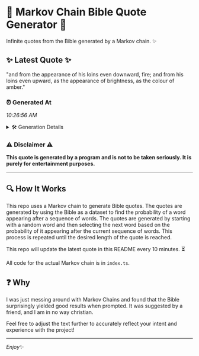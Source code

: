 # 📖 Markov Chain Bible Quote Generator 📖

Infinite quotes from the Bible generated by a Markov chain. ✨

## ✨ Latest Quote ✨
"and from the appearance of his loins even downward, fire; and from his loins even upward, as the appearance of brightness, as the colour of amber."

### ⏰ Generated At
*10:26:56 AM*

<details>
    <summary>🛠️ Generation Details</summary>
    <p>
        <strong>🌱 Seed:</strong> and<br>
        <strong>🔄 Iterations:</strong> 25<br>
        <strong>📜 Context History:</strong><br>[ and ]: from<br>[ and, from ]: the<br>[ and, from, the ]: appearance<br>[ and, from, the, appearance ]: of<br>[ and, from, the, appearance, of ]: his<br>[ and, from, the, appearance, of, his ]: loins<br>[ from, the, appearance, of, his, loins ]: even<br>[ the, appearance, of, his, loins, even ]: downward,<br>[ appearance, of, his, loins, even, downward, ]: fire;<br>[ of, his, loins, even, downward,, fire; ]: and<br>[ his, loins, even, downward,, fire;, and ]: from<br>[ loins, even, downward,, fire;, and, from ]: his<br>[ even, downward,, fire;, and, from, his ]: loins<br>[ downward,, fire;, and, from, his, loins ]: even<br>[ fire;, and, from, his, loins, even ]: upward,<br>[ and, from, his, loins, even, upward, ]: as<br>[ from, his, loins, even, upward,, as ]: the<br>[ his, loins, even, upward,, as, the ]: appearance<br>[ loins, even, upward,, as, the, appearance ]: of<br>[ even, upward,, as, the, appearance, of ]: brightness,<br>[ upward,, as, the, appearance, of, brightness, ]: as<br>[ as, the, appearance, of, brightness,, as ]: the<br>[ the, appearance, of, brightness,, as, the ]: colour<br>[ appearance, of, brightness,, as, the, colour ]: of<br>[ of, brightness,, as, the, colour, of ]: amber.<br>
    </p>
</details>

### ⚠️ Disclaimer ⚠️
**This quote is generated by a program and is not to be taken seriously. It is purely for entertainment purposes.**

---

## 🔍 How It Works

This repo uses a Markov chain to generate Bible quotes. The quotes are generated by using the Bible as a dataset to find the probability of a word appearing after a sequence of words. The quotes are generated by starting with a random word and then selecting the next word based on the probability of it appearing after the current sequence of words. This process is repeated until the desired length of the quote is reached.

This repo will update the latest quote in this README every 10 minutes. ⏳

All code for the actual Markov chain is in `index.ts`.

## ❓ Why

I was just messing around with Markov Chains and found that the Bible surprisingly yielded good results when prompted. 
It was suggested by a friend, and I am in no way christian.

Feel free to adjust the text further to accurately reflect your intent and experience with the project!

---

*Enjoy*✨
